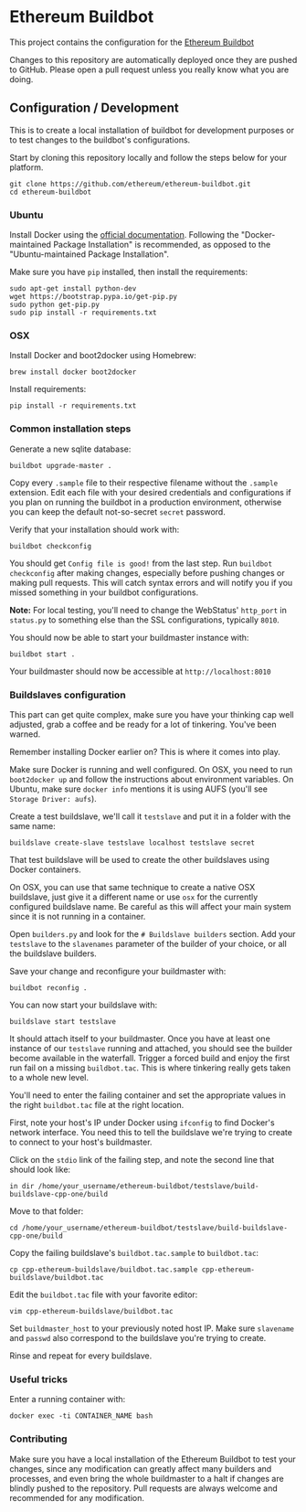 # Ethereum Buildbot

This project contains the configuration for the [Ethereum Buildbot](https://build.ethdev.com/waterfall)

Changes to this repository are automatically deployed once they are pushed to GitHub. Please open a pull request unless you really know what you are doing.


## Configuration / Development

This is to create a local installation of buildbot for development purposes or to test changes to the buildbot's configurations. 

Start by cloning this repository locally and follow the steps below for your platform.

```
git clone https://github.com/ethereum/ethereum-buildbot.git
cd ethereum-buildbot
```

### Ubuntu

Install Docker using the [official documentation](https://docs.docker.com/installation/ubuntulinux/). Following the "Docker-maintained Package Installation" is recommended, as opposed to the "Ubuntu-maintained Package Installation".

Make sure you have `pip` installed, then install the requirements:
```
sudo apt-get install python-dev
wget https://bootstrap.pypa.io/get-pip.py
sudo python get-pip.py
sudo pip install -r requirements.txt
```

### OSX

Install Docker and boot2docker using Homebrew:
```
brew install docker boot2docker
```

Install requirements:
```
pip install -r requirements.txt
```

### Common installation steps

Generate a new sqlite database:
```
buildbot upgrade-master .
```

Copy every `.sample` file to their respective filename without the `.sample` extension. Edit each file with your desired credentials and configurations if you plan on running the buildbot in a production environment, otherwise you can keep the default not-so-secret `secret` password.

Verify that your installation should work with:
```
buildbot checkconfig
```

You should get `Config file is good!` from the last step. Run `buildbot checkconfig` after making changes, especially before pushing changes or making pull requests. This will catch syntax errors and will notify you if you missed something in your buildbot configurations.

**Note:** For local testing, you'll need to change the WebStatus' `http_port` in `status.py` to something else than the SSL configurations, typically `8010`.

You should now be able to start your buildmaster instance with:
```
buildbot start .
```

Your buildmaster should now be accessible at `http://localhost:8010`


### Buildslaves configuration

This part can get quite complex, make sure you have your thinking cap well adjusted, grab a coffee and be ready for a lot of tinkering. You've been warned.

Remember installing Docker earlier on? This is where it comes into play.

Make sure Docker is running and well configured. On OSX, you need to run `boot2docker up` and follow the instructions about environment variables. On Ubuntu, make sure `docker info` mentions it is using AUFS (you'll see `Storage Driver: aufs`).

Create a test buildslave, we'll call it `testslave` and put it in a folder with the same name:
```
buildslave create-slave testslave localhost testslave secret
```

That test buildslave will be used to create the other buildslaves using Docker containers.

On OSX, you can use that same technique to create a native OSX buildslave, just give it a different name or use `osx` for the currently configured buildslave name. Be careful as this will affect your main system since it is not running in a container.

Open `builders.py` and look for the `# Buildslave builders` section. Add your `testslave` to the `slavenames` parameter of the builder of your choice, or all the buildslave builders.

Save your change and reconfigure your buildmaster with:
```
buildbot reconfig .
```

You can now start your buildslave with:
```
buildslave start testslave
```

It should attach itself to your buildmaster. Once you have at least one instance of our `testslave` running and attached, you should see the builder become available in the waterfall. Trigger a forced build and enjoy the first run fail on a missing `buildbot.tac`. This is where tinkering really gets taken to a whole new level.

You'll need to enter the failing container and set the appropriate values in the right `buildbot.tac` file at the right location.

First, note your host's IP under Docker using `ifconfig` to find Docker's network interface. You need this to tell the buildslave we're trying to create to connect to your host's buildmaster.

Click on the `stdio` link of the failing step, and note the second line that should look like:
```
in dir /home/your_username/ethereum-buildbot/testslave/build-buildslave-cpp-one/build
```

Move to that folder:
```
cd /home/your_username/ethereum-buildbot/testslave/build-buildslave-cpp-one/build
```

Copy the failing buildslave's `buildbot.tac.sample` to `buildbot.tac`:
```
cp cpp-ethereum-buildslave/buildbot.tac.sample cpp-ethereum-buildslave/buildbot.tac
```

Edit the `buildbot.tac` file with your favorite editor:
```
vim cpp-ethereum-buildslave/buildbot.tac
```

Set `buildmaster_host` to your previously noted host IP. Make sure `slavename` and `passwd` also correspond to the buildslave you're trying to create.

Rinse and repeat for every buildslave.


### Useful tricks

Enter a running container with:
```
docker exec -ti CONTAINER_NAME bash
```

### Contributing

Make sure you have a local installation of the Ethereum Buildbot to test your changes, since any modification can greatly affect many builders and processes, and even bring the whole buildmaster to a halt if changes are blindly pushed to the repository. Pull requests are always welcome and recommended for any modification.
